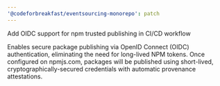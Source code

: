 ```yaml
---
'@codeforbreakfast/eventsourcing-monorepo': patch
---
```


Add OIDC support for npm trusted publishing in CI/CD workflow

Enables secure package publishing via OpenID Connect (OIDC) authentication, eliminating the need for long-lived NPM tokens. Once configured on npmjs.com, packages will be published using short-lived, cryptographically-secured credentials with automatic provenance attestations.
